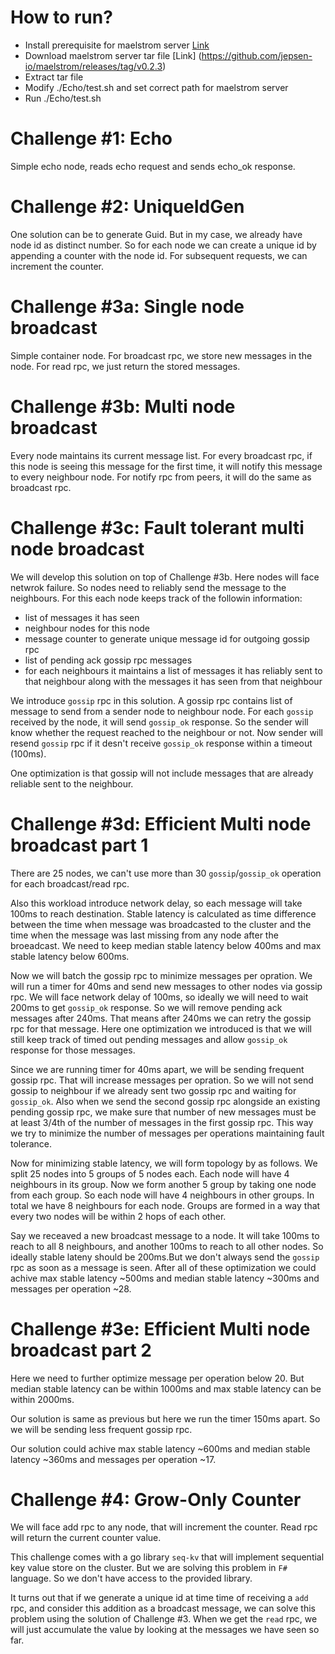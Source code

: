 # How to run?
- Install prerequisite for maelstrom server [Link](https://github.com/jepsen-io/maelstrom/blob/main/doc/01-getting-ready/index.md)
- Download maelstrom server tar file [Link] (https://github.com/jepsen-io/maelstrom/releases/tag/v0.2.3)
- Extract tar file
- Modify ./Echo/test.sh and set correct path for maelstrom server
- Run ./Echo/test.sh

# Challenge #1: Echo
Simple echo node, reads echo request and sends echo_ok response.

# Challenge #2: UniqueIdGen
One solution can be to generate Guid.
But in my case, we already have node id as distinct number. So for each node we can create a unique id by appending a counter with the node id. For subsequent requests, we can increment the counter.

# Challenge #3a: Single node broadcast
Simple container node. For broadcast rpc, we store new messages in the node. For read rpc, we just return the stored messages.

# Challenge #3b: Multi node broadcast
Every node maintains its current message list. For every broadcast rpc, if this node is seeing this message for the first time, it will notify this message to every neighbour node. For notify rpc from peers, it will do the same as broadcast rpc.

# Challenge #3c: Fault tolerant multi node broadcast
We will develop this solution on top of Challenge #3b. Here nodes will face netwrok failure. So nodes need to reliably send the message to the neighbours. For this each node keeps track of the followin information:
- list of messages it has seen
- neighbour nodes for this node
- message counter to generate unique message id for outgoing gossip rpc
- list of pending ack gossip rpc messages
- for each neighbours it maintains a list of messages it has reliably sent to that neighbour along with the messages it has seen from that neighbour

We introduce `gossip` rpc in this solution. A gossip rpc contains list of message to send from a sender node to neighbour node. For each `gossip` received by the node, it will send `gossip_ok` response. So the sender will know whether the request reached to the neighbour or not. Now sender will resend `gossip` rpc if it desn't receive `gossip_ok` response within a timeout (100ms).

One optimization is that gossip will not include messages that are already reliable sent to the neighbour.

# Challenge #3d: Efficient Multi node broadcast part 1
There are 25 nodes, we can't use more than 30 `gossip`/`gossip_ok` operation for each broadcast/read rpc.

Also this workload introduce network delay, so each message will take 100ms to reach destination. Stable latency is calculated as time difference between the time when message was broadcasted to the cluster and the time when the message was last missing from any node after the broeadcast. We need to keep median stable latency below 400ms and max stable latency below 600ms.

Now we will batch the gossip rpc to minimize messages per opration. We will run a timer for 40ms and send new messages to other nodes via gossip rpc. We will face network delay of 100ms, so ideally we will need to wait 200ms to get `gossip_ok` response. So we will remove pending ack messages after 240ms. That means after 240ms we can retry the gossip rpc for that message. Here one optimization we introduced is that we will still keep track of timed out pending messages and allow `gossip_ok` response for those messages.

Since we are running timer for 40ms apart, we will be sending frequent gossip rpc. That will increase messages per opration. So we will not send gossip to neighbour if we already sent two gossip rpc and waiting for `gossip_ok`. Also when we send the second gossip rpc alongside an existing pending gossip rpc, we make sure that number of new messages must be at least 3/4th of the number of messages in the first gossip rpc. This way we try to minimize the number of messages per operations maintaining fault tolerance.

Now for minimizing stable latency, we will form topology by as follows.
We split 25 nodes into 5 groups of 5 nodes each. Each node will have 4 neighbours in its group. Now we form another 5 group by taking one node from each group. So each node will have 4 neighbours in other groups. In total we have 8 neighbours for each node. Groups are formed in a way that every two nodes will be within 2 hops of each other.

Say we receaved a new broadcast message to a node. It will take 100ms to reach to all 8 neighbours, and another 100ms to reach to all other nodes. So ideally stable lateny should be 200ms.But we don't always send the `gossip` rpc as soon as a message is seen. After all of these optimization we could achive max stable latency ~500ms and median stable latency ~300ms and messages per operation ~28.


# Challenge #3e: Efficient Multi node broadcast part 2
Here we need to further optimize message per operation below 20. But median stable latency can be within 1000ms and max stable latency can be within 2000ms.

Our solution is same as previous but here we run the timer 150ms apart. So we will be sending less frequent gossip rpc.

Our solution could achive max stable latency ~600ms and median stable latency ~360ms and messages per operation ~17.

# Challenge #4: Grow-Only Counter
We will face add rpc to any node, that will increment the counter. Read rpc will return the current counter value.

This challenge comes with a go library `seq-kv` that will implement sequential key value store on the cluster. But we are solving this problem in `F#` language. So we don't have access to the provided library.

It turns out that if we generate a unique id at time time of receiving a `add` rpc, and consider this addition as a broadcast message, we can solve this problem using the solution of Challenge #3. When we get the `read` rpc, we will just accumulate the value by looking at the messages we have seen so far.